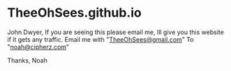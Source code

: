 # TheeOhSees.github.io
John Dwyer, If you are seeing this please email me, Ill give you this website if it gets any traffic.
Email me with "TheeOhSees@gmail.com" To "noah@cipherz.com"

Thanks, Noah
